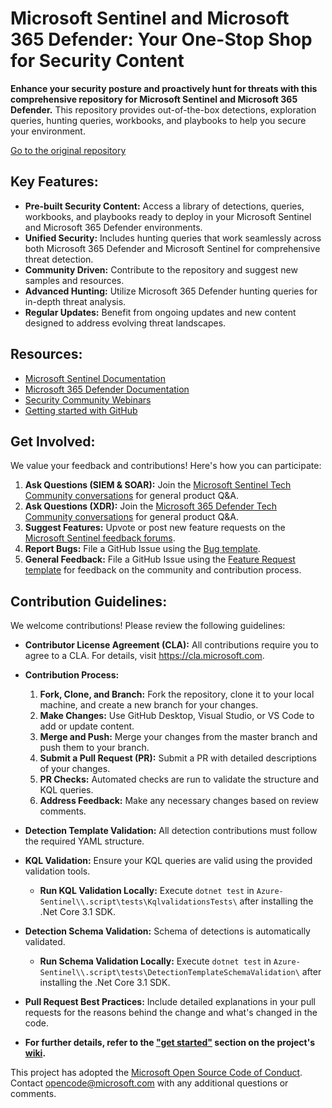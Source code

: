 # Microsoft Sentinel and Microsoft 365 Defender: Your One-Stop Shop for Security Content

**Enhance your security posture and proactively hunt for threats with this comprehensive repository for Microsoft Sentinel and Microsoft 365 Defender.** This repository provides out-of-the-box detections, exploration queries, hunting queries, workbooks, and playbooks to help you secure your environment.

[Go to the original repository](https://github.com/Azure/Azure-Sentinel)

## Key Features:

*   **Pre-built Security Content:** Access a library of detections, queries, workbooks, and playbooks ready to deploy in your Microsoft Sentinel and Microsoft 365 Defender environments.
*   **Unified Security:** Includes hunting queries that work seamlessly across both Microsoft 365 Defender and Microsoft Sentinel for comprehensive threat detection.
*   **Community Driven:** Contribute to the repository and suggest new samples and resources.
*   **Advanced Hunting:** Utilize Microsoft 365 Defender hunting queries for in-depth threat analysis.
*   **Regular Updates:** Benefit from ongoing updates and new content designed to address evolving threat landscapes.

## Resources:

*   [Microsoft Sentinel Documentation](https://go.microsoft.com/fwlink/?linkid=2073774&clcid=0x409)
*   [Microsoft 365 Defender Documentation](https://docs.microsoft.com/microsoft-365/security/defender/microsoft-365-defender?view=o365-worldwide)
*   [Security Community Webinars](https://aka.ms/securitywebinars)
*   [Getting started with GitHub](https://help.github.com/en#dotcom)

## Get Involved:

We value your feedback and contributions! Here's how you can participate:

1.  **Ask Questions (SIEM & SOAR):** Join the [Microsoft Sentinel Tech Community conversations](https://techcommunity.microsoft.com/t5/microsoft-sentinel/bd-p/MicrosoftSentinel) for general product Q&A.
2.  **Ask Questions (XDR):** Join the [Microsoft 365 Defender Tech Community conversations](https://techcommunity.microsoft.com/t5/microsoft-365-defender/bd-p/MicrosoftThreatProtection) for general product Q&A.
3.  **Suggest Features:** Upvote or post new feature requests on the [Microsoft Sentinel feedback forums](https://feedback.azure.com/d365community/forum/37638d17-0625-ec11-b6e6-000d3a4f07b8).
4.  **Report Bugs:** File a GitHub Issue using the [Bug template](https://github.com/Azure/Azure-Sentinel/issues/new?assignees=&labels=&template=bug_report.md&title=).
5.  **General Feedback:** File a GitHub Issue using the [Feature Request template](https://github.com/Azure/Azure-Sentinel/issues/new?assignees=&labels=&template=feature_request.md&title=) for feedback on the community and contribution process.

## Contribution Guidelines:

We welcome contributions! Please review the following guidelines:

*   **Contributor License Agreement (CLA):** All contributions require you to agree to a CLA. For details, visit https://cla.microsoft.com.
*   **Contribution Process:**
    1.  **Fork, Clone, and Branch:** Fork the repository, clone it to your local machine, and create a new branch for your changes.
    2.  **Make Changes:** Use GitHub Desktop, Visual Studio, or VS Code to add or update content.
    3.  **Merge and Push:** Merge your changes from the master branch and push them to your branch.
    4.  **Submit a Pull Request (PR):** Submit a PR with detailed descriptions of your changes.
    5.  **PR Checks:** Automated checks are run to validate the structure and KQL queries.
    6.  **Address Feedback:** Make any necessary changes based on review comments.

*   **Detection Template Validation:** All detection contributions must follow the required YAML structure.
*   **KQL Validation:** Ensure your KQL queries are valid using the provided validation tools.
    *   **Run KQL Validation Locally:** Execute `dotnet test` in `Azure-Sentinel\\.script\tests\KqlvalidationsTests\` after installing the .Net Core 3.1 SDK.
*   **Detection Schema Validation:** Schema of detections is automatically validated.
    *   **Run Schema Validation Locally:** Execute `dotnet test` in `Azure-Sentinel\\.script\tests\DetectionTemplateSchemaValidation\` after installing the .Net Core 3.1 SDK.

*   **Pull Request Best Practices:** Include detailed explanations in your pull requests for the reasons behind the change and what's changed in the code.

*   **For further details, refer to the ["get started"](https://github.com/Azure/Azure-Sentinel/wiki#get-started) section on the project's [wiki](https://aka.ms/threathunters).**

This project has adopted the [Microsoft Open Source Code of Conduct](https://opensource.microsoft.com/codeofconduct/). Contact [opencode@microsoft.com](mailto:opencode@microsoft.com) with any additional questions or comments.
